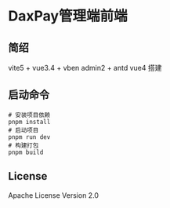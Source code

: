 # DaxPay管理端前端

## 简绍
vite5 + vue3.4 + vben admin2 + antd vue4 搭建

## 启动命令

```shell
# 安装项目依赖
pnpm install
# 启动项目
pnpm run dev
# 构建打包
pnpm build
```

## License

Apache License Version 2.0

